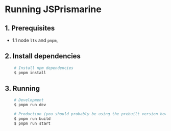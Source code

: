 # Running JSPrismarine

## 1. Prerequisites

*   1.1 node `lts` and `pnpm`,

## 2. Install dependencies

```bash
    # Install npm dependencies
    $ pnpm install
```

## 3. Running

```bash
    # Development
    $ pnpm run dev

    # Production (you should probably be using the prebuilt version however)
    $ pnpm run build
    $ pnpm run start
```

